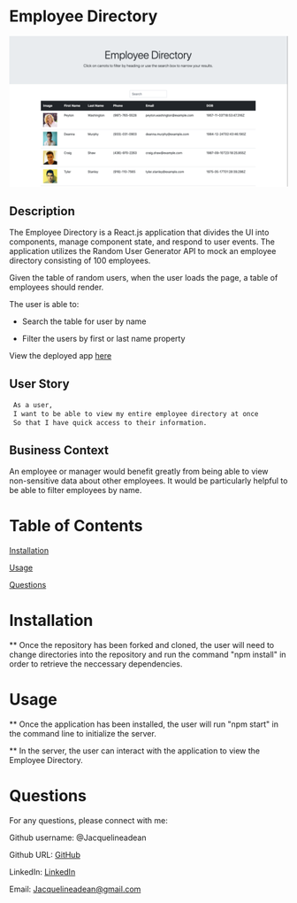 # Employee Directory

![Home](assets/home.png)

## Description

The Employee Directory is a React.js application that divides the UI into components, manage component state, and respond to user events. The application utilizes the Random User Generator API to mock an employee directory consisting of 100 employees.

Given the table of random users, when the user loads the page, a table of employees should render.

The user is able to:

  * Search the table for user by name

  * Filter the users by first or last name property

View the deployed app [here](https://jacquelineadean.github.io/EmployeeDirectory/)

## User Story
```
 As a user, 
 I want to be able to view my entire employee directory at once 
 So that I have quick access to their information.
```
## Business Context

An employee or manager would benefit greatly from being able to view non-sensitive data about other employees. It would be particularly helpful to be able to filter employees by name.

# Table of Contents
[Installation](#installation)

[Usage](#usage)

[Questions](#questions)

# Installation

** Once the repository has been forked and cloned, the user will need to change directories into the repository and run the command "npm install" in order to retrieve the neccessary dependencies. 

# Usage
** Once the application has been installed, the user will run "npm start" in the command line to initialize the server.

** In the server, the user can interact with the application to view the Employee Directory.


# Questions
For any questions, please connect with me:

Github username: @Jacquelineadean

Github URL: [GitHub](https://github.com/jacquelineadean/)

LinkedIn: [LinkedIn](https://www.linkedin.com/in/jacqueline-dean-968a66150/)

Email: Jacquelineadean@gmail.com
